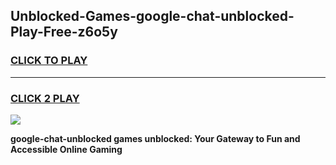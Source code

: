
## Unblocked-Games-google-chat-unblocked-Play-Free-z6o5y
<h3>
<a href="https://premium76.site?title=google-chat-unblocked&ref=20M">CLICK TO PLAY</a></h3>
<hr>

<h3>
<a href="https://premium76.site?title=google-chat-unblocked&ref=20M">CLICK 2 PLAY</a>
  
</h3>

<a href="https://premium76.site?title=google-chat-unblocked&ref=19M"><img src="https://clearcache.store/games.png"></a>


**google-chat-unblocked games unblocked: Your Gateway to Fun and Accessible Online Gaming**
